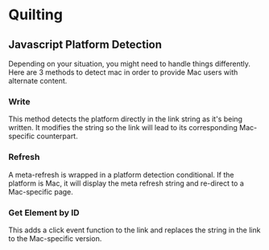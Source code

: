 Quilting
==============

Javascript Platform Detection
-----------------------------

Depending on your situation, you might need to handle things differently. Here are 3 methods to detect mac in order to provide Mac users with alternate content.

### Write
This method detects the platform directly in the link string as it's being written. It modifies the string so the link will lead to its corresponding Mac-specific counterpart.

### Refresh
A meta-refresh is wrapped in a platform detection conditional. If the platform is Mac, it will display the meta refresh string and re-direct to a Mac-specific page.

### Get Element by ID
This adds a click event function to the link and replaces the string in the link to the Mac-specific version.
